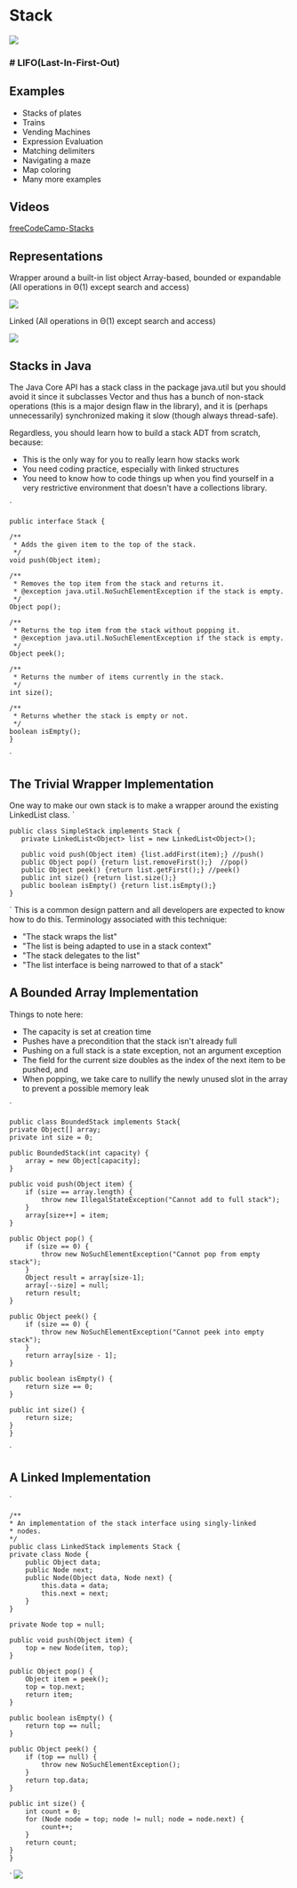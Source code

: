 # Stack
![](https://www.tutorialspoint.com/data_structures_algorithms/images/stack_representation.jpg)
### # LIFO(Last-In-First-Out)
## Examples
* Stacks of plates
* Trains
* Vending Machines
* Expression Evaluation
* Matching delimiters
* Navigating a maze
* Map coloring
* Many more examples

## Videos
[freeCodeCamp-Stacks ](https://www.youtube.com/watch?v=Gj5qBheGOEo)

## Representations
Wrapper around a built-in list object
Array-based, bounded or expandable (All operations in Θ(1) except search and access)

![](https://lh4.googleusercontent.com/O8yuUkkJRBQrWAELm-tVLxWFIM9QwdOibRD_PnE8tACmPZrlR394iT_yS7sXPwr39F-1kzqSYY-DL8Y=w1366-h627)

Linked (All operations in Θ(1) except search and access)

![](https://lh3.googleusercontent.com/C8pwEREUQPiGMbxp-EYF6FsT1g9qL4PKrfW1H9_yRf8Ykw9X1AKhuOSeEPwcwHeqd5MVaDhz_jsvVBo=w1366-h627)

## Stacks in Java

The Java Core API has a stack class in the package java.util but you should avoid it since it subclasses Vector and thus has a bunch of non-stack operations (this is a major design flaw in the library), and it is (perhaps unnecessarily) synchronized making it slow (though always thread-safe).

Regardless, you should learn how to build a stack ADT from scratch, because:

* This is the only way for you to really learn how stacks work
* You need coding practice, especially with linked structures
* You need to know how to code things up when you find yourself in a very restrictive environment that doesn't have a collections library.

`

    public interface Stack {

    /**
     * Adds the given item to the top of the stack.
     */
    void push(Object item);

    /**
     * Removes the top item from the stack and returns it.
     * @exception java.util.NoSuchElementException if the stack is empty.
     */
    Object pop();

    /**
     * Returns the top item from the stack without popping it.
     * @exception java.util.NoSuchElementException if the stack is empty.
     */
    Object peek();

    /**
     * Returns the number of items currently in the stack.
     */
    int size();

    /**
     * Returns whether the stack is empty or not.
     */
    boolean isEmpty();
    }

`
## The Trivial Wrapper Implementation

One way to make our own stack is to make a wrapper around the existing LinkedList class.
`

    public class SimpleStack implements Stack {
       private LinkedList<Object> list = new LinkedList<Object>();

       public void push(Object item) {list.addFirst(item);} //push()
       public Object pop() {return list.removeFirst();}  //pop()
       public Object peek() {return list.getFirst();} //peek()
       public int size() {return list.size();}
       public boolean isEmpty() {return list.isEmpty();}
    }

`
This is a common design pattern and all developers are expected to know how to do this. Terminology associated with this technique:

* "The stack wraps the list"
* "The list is being adapted to use in a stack context"
* "The stack delegates to the list"
* "The list interface is being narrowed to that of a stack"

## A Bounded Array Implementation

Things to note here:

* The capacity is set at creation time
* Pushes have a precondition that the stack isn't already full
* Pushing on a full stack is a state exception, not an argument exception
* The field for the current size doubles as the index of the next item to be pushed, and
* When popping, we take care to nullify the newly unused slot in the array to prevent a possible memory leak

`

    public class BoundedStack implements Stack{
    private Object[] array;
    private int size = 0;

    public BoundedStack(int capacity) {
        array = new Object[capacity];
    }

    public void push(Object item) {
        if (size == array.length) {
            throw new IllegalStateException("Cannot add to full stack");
        }
        array[size++] = item;
    }

    public Object pop() {
        if (size == 0) {
            throw new NoSuchElementException("Cannot pop from empty stack");
        }
        Object result = array[size-1];
        array[--size] = null;
        return result;
    }

    public Object peek() {
        if (size == 0) {
            throw new NoSuchElementException("Cannot peek into empty stack");
        }
        return array[size - 1];
    }

    public boolean isEmpty() {
        return size == 0;
    }

    public int size() {
        return size;
    }
    }

`

## A Linked Implementation

`

    /**
    * An implementation of the stack interface using singly-linked
    * nodes.
    */
    public class LinkedStack implements Stack {
    private class Node {
        public Object data;
        public Node next;
        public Node(Object data, Node next) {
            this.data = data;
            this.next = next;
        }
    }

    private Node top = null;

    public void push(Object item) {
        top = new Node(item, top);
    }

    public Object pop() {
        Object item = peek();
        top = top.next;
        return item;
    }

    public boolean isEmpty() {
        return top == null;
    }

    public Object peek() {
        if (top == null) {
            throw new NoSuchElementException();
        }
        return top.data;
    }

    public int size() {
        int count = 0;
        for (Node node = top; node != null; node = node.next) {
            count++;
        }
        return count;
    }
    }

`
![](https://lh5.googleusercontent.com/ZQM4oYzwHg6SWz4I0nUON7_cTMdZCaDAyrQ635QUfXGOJl-IWStqWq4kM5_mvdO-hzqvkNG96BR2keQ=w1366-h676)
